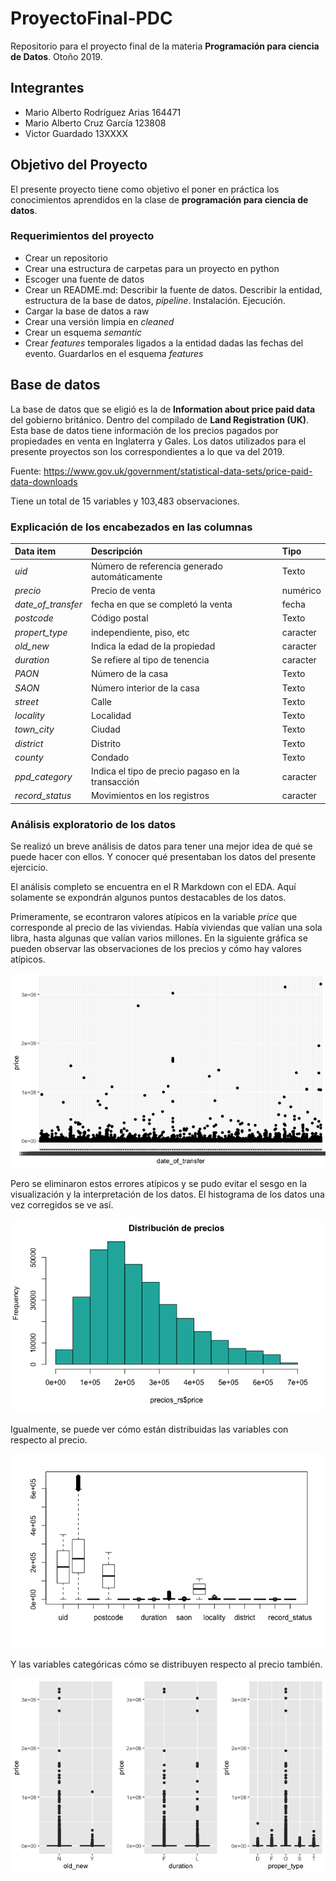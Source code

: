 # ProyectoFinal-PDC

Repositorio para el proyecto final de la materia **Programación para ciencia de Datos**. Otoño 2019.


## Integrantes 

+ Mario Alberto Rodríguez Arias 164471
+ Mario Alberto Cruz García 123808
+ Victor Guardado 13XXXX


## Objetivo del Proyecto 

El presente proyecto tiene como objetivo el poner en práctica los conocimientos aprendidos en la clase de **programación para ciencia de datos**. 

### Requerimientos del proyecto

+ Crear un repositorio
+ Crear una estructura de carpetas  para un proyecto en python
+ Escoger una fuente de datos
+ Crear un README.md: Describir la fuente de datos. Describir la entidad, estructura de la base de datos, *pipeline*. Instalación. Ejecución.
+ Cargar la base de datos a raw
+ Crear una versión limpia en *cleaned* 
+ Crear un esquema *semantic*
+ Crear _features_ temporales ligados a la entidad dadas las fechas del evento. Guardarlos en el esquema *features*


## Base de datos

La base de datos que se eligió es la de **Information about price paid data** del gobierno británico. Dentro del compilado
de **Land Registration (UK)**. 
Esta base de datos tiene información de los precios pagados por propiedades en venta en Inglaterra y Gales. Los datos utilizados para el presente proyectos son los correspondientes a lo que va del 2019.

Fuente: https://www.gov.uk/government/statistical-data-sets/price-paid-data-downloads

Tiene un total de 15 variables y 103,483 observaciones.

### Explicación de los encabezados en las columnas

|         **Data item**     |      **Descripción**        |   **Tipo**   |
|:----------------------|:------------------------|:---------------------|
|_uid_          |Número de referencia generado automáticamente| Texto |
|_precio_                 |Precio de venta|  numérico|
|_date_of_transfer_|fecha en que se completó la venta| fecha|
|_postcode_|Código postal|Texto|
|_propert_type_|independiente, piso, etc| caracter|
|_old_new_|Indica la edad de la propiedad|caracter|
|_duration_|Se refiere al tipo de tenencia|caracter|
|_PAON_|Número de la casa|Texto |
|_SAON_|Número interior de la casa|Texto |
|_street_|Calle    |Texto |
|_locality_| Localidad |Texto |
|_town_city_|  Ciudad   |Texto |
|_district_| Distrito |Texto |
|_county_| Condado |Texto |
|_ppd_category_|Indica el tipo de precio pagaso en la transacción|caracter|
|_record_status_|Movimientos en los registros |caracter|

### Análisis exploratorio de los datos

Se realizó un breve análisis de datos para tener una mejor idea de qué se puede hacer con ellos. Y conocer qué presentaban
los datos del presente ejercicio. 

El análisis completo se encuentra en el R Markdown con el EDA. Aquí solamente se expondrán algunos puntos destacables de los
datos.

Primeramente, se econtraron valores atípicos en la variable *price* que corresponde al precio de las viviendas. Había viviendas que valían una sola libra, hasta algunas que valían varios millones. En la siguiente gráfica se pueden observar 
las observaciones de los precios y cómo hay valores atípicos. 

![Precio-tiempo](docs/000005.png)

Pero se eliminaron estos errores atípicos y se pudo evitar el sesgo en la visualización y la interpretación de los datos. 
El histograma de los datos una vez corregidos se ve así.

![Histograma arreglado](docs/00000f.png)

Igualmente, se puede ver cómo están distribuidas las variables con respecto al precio. 

![Box plot de variables](docs/boxplot_vars.png)

Y las variables categóricas cómo se distribuyen respecto al precio también. 

![variables categoricas](docs/000015.png)

